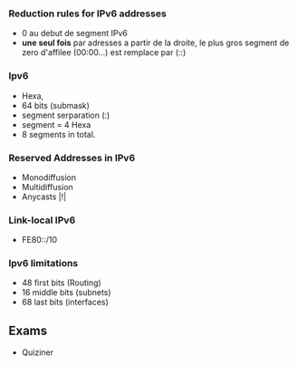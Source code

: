 ### Reduction rules for IPv6 addresses
-  0 au debut de segment IPv6
- **une seul fois** par adresses a partir de la droite, le plus gros segment de zero d'affilee (00:00...) est remplace par (::)

### Ipv6
- Hexa,
- 64 bits (submask)
- segment serparation (:)
- segment = 4 Hexa
- 8 segments in total.

### Reserved Addresses in IPv6
- Monodiffusion
- Multidiffusion
- Anycasts |!|

### Link-local IPv6
- FE80::/10

### Ipv6 limitations
- 48 first bits (Routing)
- 16 middle bits (subnets)
- 68 last bits (interfaces)

## Exams

- Quiziner